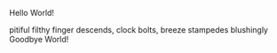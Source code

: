 Hello World!












pitiful filthy
finger descends, clock bolts, breeze
stampedes blushingly
Goodbye World!
